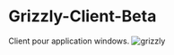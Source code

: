 # Grizzly-Client-Beta
Client pour application windows.
![grizzly](https://user-images.githubusercontent.com/37958367/42496739-4d5185b4-8427-11e8-8c34-069bbfda862c.png)
